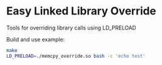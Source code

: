 # Easy Linked Library Override

Tools for overriding library calls using LD_PRELOAD

Build and use example:

```bash
make
LD_PRELOAD=./memcpy_override.so bash -c 'echo test'

```
